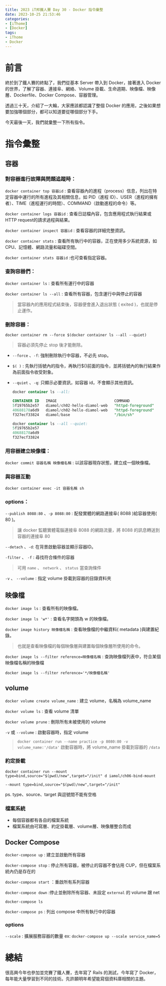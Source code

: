 ```yaml
---
title: 2023 iT邦鐵人賽 Day 30 - Docker 指令彙整
date: 2023-10-25 21:53:46
categories:
- [iThome]
- [Docker]
tags: 
- iThome
- Docker
---
```

# 前言

終於到了鐵人賽的終點了，我們從基本 Server 帶入到 Docker，接著進入 Docker 的世界，了解了容器、連接阜、網絡、Volume 掛載、生命週期、映像檔、映像層、Dockerfile、Docker Compose、容器管理。

透過三十天，介紹了一大輪，大家應該都認識了整個 Docker 的應用，之後如果想要加強哪個部分，都可以知道要從哪個部分下手。

今天最後一天，我們就彙整一下所有指令。

<!-- more -->

# 指令彙整

## 容器

### 對容器進行故障與問題追蹤時：

`docker container top 容器id` : 查看容器內的進程（process）信息，列出在特定容器中運行的所有進程及其相關信息，如 PID（進程 ID）、USER（進程的擁有者）、TIME（進程運行的時間）、COMMAND（啟動進程的命令）等。

`docker container logs 容器id` : 查看日誌檔內容，包含應用程式執行結果或HTTP request的請求過程與結果。

`docker container inspect 容器id` : 查看容器的詳細完整資訊。

`docker container stats` : 查看所有執行中的容器，正在使用多少系統資源，如 CPU、記憶體、網路流量和磁碟空間。

`docker container stats 容器id` :也可查看指定容器。

### 查詢容器們：

`docker container ls` : 查看所有運行中的容器

`docker container ls --all` : 查看所有容器，包含運行中與停止的容器

> 當容器內的應用程式結束後，容器便會進入退出狀態 ( exited )，也就是停止運作。
> 

### 刪除容器：

`docker container rm --force $(docker container ls --all --quiet)` 

> 容器必須先停止 stop 後才能刪除。
> 
- `--force` 、`-f`: 強制刪除執行中容器，不必先 stop。
- `$( )` : 先執行括號內的指令，再執行$()前面的指令，並將括號內的執行結果作為前面指令收受對象。
- `--quiet` 、`-q`: 只顯示必要資訊，如容器 id，不會顯示其他資訊。
    
    ```sql
    docker container ls --all:
    
    CONTAINER ID   IMAGE                          COMMAND                 CREATED         STATUS                        PORTS                  NAMES
    5f19765b2e57   diamol/ch02-hello-diamol-web   "httpd-foreground"      6 minutes ago   Up 6 minutes                  0.0.0.0:8088->80/tcp   ecstatic_perlman
    40688178a6d9   diamol/ch02-hello-diamol-web   "httpd-foreground"      23 hours ago    Exited (255) 12 minutes ago   0.0.0.0:8088->80/tcp   exciting_solomon
    f327ecf33824   diamol/base                    "/bin/sh"               23 hours ago    Exited (0) 23 hours ago                              quirky_meitner
    
    docker container ls --all --quiet:
    5f19765b2e57
    40688178a6d9
    f327ecf33824
    ```
    

### 用容器建立映像檔：

`docker commit 容器名稱 映像檔名稱` : 以該容器現存狀態，建立成一個映像檔。

### 與容器互動

`docker container exec -it 容器名稱 sh`

### options：

`--publish 8088:80` 、`-p 8088:80` : 配發實體的網路連接阜( 8088 )給容器使用( 80 )。

> 讓 docker 監聽實體電腦連接阜 8088 的網路流量，將 8088 的訊息轉送到容器的連接阜 80
> 

`--detach` 、`-d`: 在背景啟動容器並顯示容器ID。

`-filter` 、 `-f` : 尋找符合條件的容器

> 可用 `name` 、  `network` 、 `status` 當查詢條件
> 

`-v` 、 `--volume` : 指定 volume 掛載到容器的目錄資料夾

## 映像檔

`docker image ls` : 查看所有的映像檔。

`docker image ls 'w*'` : 查看名字開頭為 w 的映像檔。

`docker image history 映像檔名稱` : 查看映像檔的中繼資料( metadata )與建置紀錄。

> 也就是查看映像檔的每個映像層與建置每個映像層所使用的命令。
> 

`docker image ls --filter reference=映像檔名稱` : 查詢映像檔列表中，符合某個映像檔名稱的映像檔

`docker image ls --filter reference='*/映像檔名稱'`

## volume

`docker volume create volume_name` : 建立 volume，名稱為 volume_name

`docker volume ls` : 查看 volume 清單

`docker volume prune` : 刪除所有未被使用的 volume

`-v` 或 `--volume` : 啟動容器時，指定 volume 

> `docker container run --name practice -p 8080:80 -v volume_name:'/data'` 
啟動容器時，將 volume_name 掛載到容器的 `/data`
> 

### 約定掛載

`docker container run --mount type=bind,source="$(pwd)/new",target="/init" d
iamol/ch06-bind-mount`

`--mount type=bind,source="$(pwd)/new",target="/init"`

ps. type、source、target 與逗號間不能有空格 

### 檔案系統

- 每個容器都有各自的檔案系統
- 檔案系統由可寫層、約定掛載層、volume層、映像層整合而成

## Docker Compose

`docker-compose up` : 建立並啟動所有容器

`docker-compose stop` : 停止所有容器，被停止的容器不會佔用 CUP，但在檔案系統內仍是存在的

`docker-compose start` ：重啟所有系列容器

`docker-compose down` :停止並刪除所有容器、未設定 `external` 的 volume 跟 net

`docker-compose ls` 

`docker-compose ps` : 列出 compose 中所有執行中的容器

### options

`--scale` : 擴展服務容器的數量 ex: `docker-compose up --scale service_name=5`

# 總結

很高興今年也參加並完賽了鐵人賽，去年寫了 Rails 的測試，今年寫了 Docker，每年能大量學習到不同的技術。先許願明年希望能寫個資料庫相關的主題。